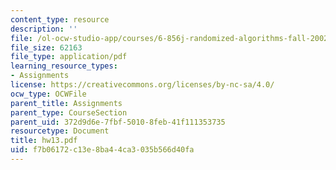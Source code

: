 ```yaml
---
content_type: resource
description: ''
file: /ol-ocw-studio-app/courses/6-856j-randomized-algorithms-fall-2002/f7b06172c13e8ba44ca3035b566d40fa_hw13.pdf
file_size: 62163
file_type: application/pdf
learning_resource_types:
- Assignments
license: https://creativecommons.org/licenses/by-nc-sa/4.0/
ocw_type: OCWFile
parent_title: Assignments
parent_type: CourseSection
parent_uid: 372d9d6e-7fbf-5010-8feb-41f111353735
resourcetype: Document
title: hw13.pdf
uid: f7b06172-c13e-8ba4-4ca3-035b566d40fa
---
```

